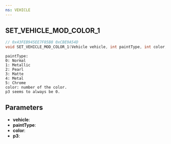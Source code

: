 ```yaml
---
ns: VEHICLE
---
```

## SET_VEHICLE_MOD_COLOR_1

```c
// 0x43FEB945EE7F85B8 0xCBE9A54D
void SET_VEHICLE_MOD_COLOR_1(Vehicle vehicle, int paintType, int color, int p3);
```

```
paintType:  
0: Normal  
1: Metallic  
2: Pearl  
3: Matte  
4: Metal  
5: Chrome  
color: number of the color.  
p3 seems to always be 0.  
```

## Parameters
* **vehicle**: 
* **paintType**: 
* **color**: 
* **p3**: 

